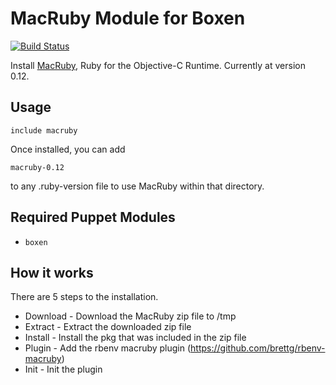 # MacRuby Module for Boxen
[![Build Status](https://travis-ci.org/cpetersen/puppet-macruby.png?branch=master)](https://travis-ci.org/cpetersen/puppet-macruby)

Install [MacRuby](http://macruby.org/), Ruby for the Objective-C Runtime. Currently at version 0.12.

## Usage

```puppet
include macruby
```

Once installed, you can add

```
macruby-0.12
```

to any .ruby-version file to use MacRuby within that directory.

## Required Puppet Modules

* `boxen`

## How it works

There are 5 steps to the installation.

 * Download - Download the MacRuby zip file to /tmp
 * Extract - Extract the downloaded zip file
 * Install - Install the pkg that was included in the zip file
 * Plugin - Add the rbenv macruby plugin (https://github.com/brettg/rbenv-macruby)
 * Init - Init the plugin

